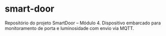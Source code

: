 # smart-door
Repositório do projeto SmartDoor – Módulo 4. Dispositivo embarcado para monitoramento de porta e luminosidade com envio via MQTT.
